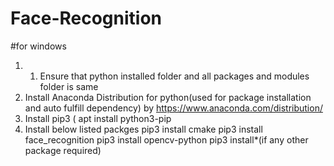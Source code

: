 # Face-Recognition
#for windows
1. 1. Ensure that python installed folder and all packages and modules folder is same 
2. Install Anaconda Distribution for python(used for package installation and auto fulfill dependency) by                                              https://www.anaconda.com/distribution/
3. Install pip3 ( apt install python3-pip
4. Install below listed packges
  pip3 install cmake
  pip3 install face_recognition
  pip3 install opencv-python
  pip3 install*(if any other package required)

